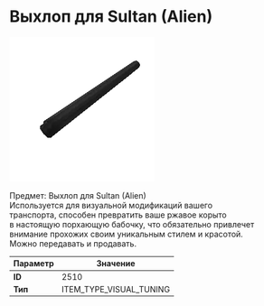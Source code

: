 # Выхлоп для Sultan (Alien)

![Item Image](../img/2510.webp?raw=true)

Предмет: Выхлоп для Sultan (Alien)<br>Используется для визуальной модификаций вашего<br>транспорта, способен превратить ваше ржавое корыто<br>в настоящую порхающую бабочку, что обязательно привлечет<br>внимание прохожих своим уникальным стилем и красотой.<br>Можно передавать и продавать.


| Параметр | Значение |
|----------|----------|
| **ID** | 2510 |
| **Тип** | ITEM_TYPE_VISUAL_TUNING |

